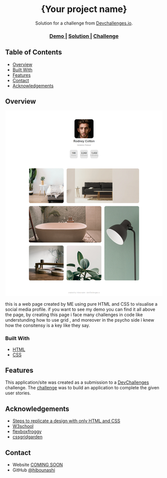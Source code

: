 <!-- Please update value in the {}  -->

<h1 align="center">{Your project name}</h1>

<div align="center">
   Solution for a challenge from  <a href="http://devchallenges.io" target="_blank">Devchallenges.io</a>.
</div>

<div align="center">
  <h3>
    <a href="https://o09q4e6uhzwiszzfxbqsaw.on.drv.tw/www.my-gallery-master.blog/">
      Demo
    </a>
    <span> | </span>
    <a href="https://github.com/hibounashi/my-gallery-master/blob/master/index.html">
      Solution
    </a>
    <span> | </span>
    <a href="https://devchallenges.io/challenges/gcbWLxG6wdennelX7b8I">
      Challenge
    </a>
  </h3>
</div>

<!-- TABLE OF CONTENTS -->

## Table of Contents

- [Overview](#overview)
- [Built With](#built-with)
- [Features](#features)
- [Contact](#contact)
- [Acknowledgements](#acknowledgements)

<!-- OVERVIEW -->

## Overview

![screenshot](assets/results.png)

this is a web page created by ME using pure HTML and CSS to visualise a social media profile.
if you want to see my demo you can find it all above the page, by creating this page i face many challenges in code like understunding how to use grid , and moreover in the psycho side i knew how the consitensy is a key like they say.

### Built With

<!-- This section should list any major frameworks that you built your project using. Here are a few examples.-->

- [HTML](https://reactjs.org/)
- [CSS](https://vuejs.org/)

## Features

<!-- List the features of your application or follow the template. Don't share the figma file here :) -->

This application/site was created as a submission to a [DevChallenges](https://devchallenges.io/challenges) challenge. The [challenge](https://devchallenges.io/challenges/gcbWLxG6wdennelX7b8I) was to build an application to complete the given user stories.


## Acknowledgements

<!-- This section should list any articles or add-ons/plugins that helps you to complete the project. This is optional but it will help you in the future. For exmpale -->

- [Steps to replicate a design with only HTML and CSS](https://devchallenges-blogs.web.app/how-to-replicate-design/)
- [W3school](https://www.w3schools.com/css/default.asp)
- [flexboxfroggy](https://flexboxfroggy.com)
- [cssgridgarden](https://cssgridgarden.com)

## Contact

- Website [COMING SOON](https://{your-web-site-link})
- GitHub [@hibounashi](https://github.com/hibounashi)
